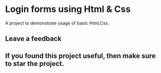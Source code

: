 <h1><b>Login forms using Html & Css</b></h1>

A project to demonstrate usage of basic Html,Css.



<h2><b>Leave a feedback</b><h2>
If you found this project useful, then make sure to star the project.
